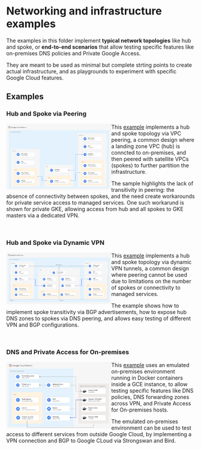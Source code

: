 # Networking and infrastructure examples

The examples in this folder implement **typical network topologies** like hub and spoke, or **end-to-end scenarios** that allow testing specific features like on-premises DNS policies and Private Google Access.

They are meant to be used as minimal but complete strting points to create actual infrastructure, and as playgrounds to experiment with specific Google Cloud features.

## Examples

### Hub and Spoke via Peering

<a href="./hub-and-spoke-peering/" title="Hub and spoke via peering example"><img src="./hub-and-spoke-peering/diagram.png" align="left" width="280px"></a> This [example](./hub-and-spoke-peering/) implements a hub and spoke topology via VPC peering, a common design where a landing zone VPC (hub) is conncted to on-premises, and then peered with satellite VPCs (spokes) to further partition the infrastructure.

The sample highlights the lack of transitivity in peering: the absence of connectivity between spokes, and the need create workarounds for private service access to managed services. One such workarund is shown for private GKE, allowing access from hub and all spokes to GKE masters via a dedicated VPN.

<br clear="left">

### Hub and Spoke via Dynamic VPN

<a href="./hub-and-spoke-vpn/" title="Hub and spoke via dynamic VPN"><img src="./hub-and-spoke-vpn/diagram.png" align="left" width="280px"></a> This [example](./hub-and-spoke-vpn/) implements a hub and spoke topology via dynamic VPN tunnels, a common design where peering cannot be used due to limitations on the number of spokes or connectivity to managed services.

The example shows how to implement spoke transitivity via BGP advertisements, how to expose hub DNS zones to spokes via DNS peering, and allows easy testing of different VPN and BGP configurations.

<br clear="left">

### DNS and Private Access for On-premises

<a href="./onprem-google-access-dns/" title="DNS and Private Access for On-premises"><img src="./onprem-google-access-dns/diagram.png" align="left" width="280px"></a> This [example](./onprem-google-access-dns/) uses an emulated on-premises environment running in Docker containers inside a GCE instance, to allow testing specific features like DNS policies, DNS forwarding zones across VPN, and Private Access for On-premises hosts.

The emulated on-premises environment can be used to test access to different services from outside Google Cloud, by implementing a VPN connection and BGP to Google CLoud via Strongswan and Bird.
